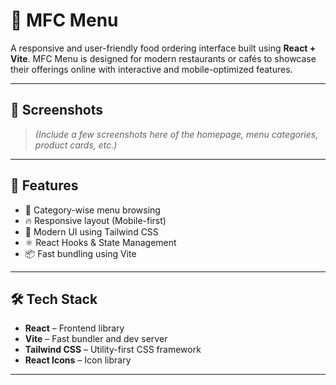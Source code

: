 # 🍔 MFC Menu

A responsive and user-friendly food ordering interface built using **React + Vite**. MFC Menu is designed for modern restaurants or cafés to showcase their offerings online with interactive and mobile-optimized features.

---

## 📸 Screenshots

> _(Include a few screenshots here of the homepage, menu categories, product cards, etc.)_

---

## 🚀 Features

- 🧭 Category-wise menu browsing
- 🔥 Responsive layout (Mobile-first)
- 💅 Modern UI using Tailwind CSS
- ⚛️ React Hooks & State Management
- 📦 Fast bundling using Vite

---

## 🛠️ Tech Stack

- **React** – Frontend library
- **Vite** – Fast bundler and dev server
- **Tailwind CSS** – Utility-first CSS framework
- **React Icons** – Icon library


---


